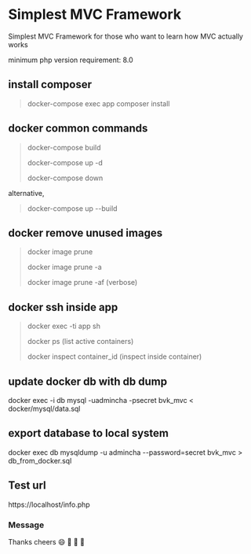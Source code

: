 # Simplest MVC Framework

Simplest MVC Framework for those who want to learn how MVC actually works

minimum php version requirement: 8.0

## install composer
> docker-compose exec app composer install

## docker common commands
> docker-compose build
> 
> docker-compose up -d
> 
> docker-compose down

alternative,
> docker-compose up --build

## docker remove unused images
> docker image prune
> 
> docker image prune -a
> 
> docker image prune -af (verbose)

## docker ssh inside app
> docker exec -ti app sh
> 
> docker ps (list active containers)
> 
> docker inspect container_id (inspect inside container)

## update docker db with db dump
docker exec -i db mysql -uadmincha -psecret bvk_mvc < docker/mysql/data.sql

## export database to local system
docker exec db mysqldump -u admincha --password=secret bvk_mvc > db_from_docker.sql

## Test url
https://localhost/info.php

### Message
Thanks cheers :smile: :gift_heart: :love_letter: :rose: